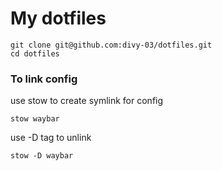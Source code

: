 # My dotfiles

```
git clone git@github.com:divy-03/dotfiles.git
cd dotfiles
```

### To link config

use stow to create symlink for config

```
stow waybar
```



use -D tag to unlink 

```
stow -D waybar
```
